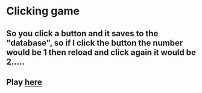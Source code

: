 # Clicking game


So you click a button and it saves to the "database", so if I click the button the number would be 1 then reload and click again it would be 2.....
---------------------------------------------------------------------------------------------------------------------------------------------


## Play [here](https://eps36.github.io/click/)
